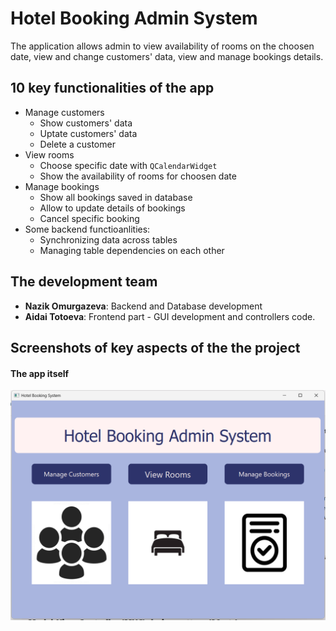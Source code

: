 # Hotel Booking Admin System  
The application allows admin to view availability of rooms on the choosen date, view and change customers' data, view and manage bookings details.  
## 10 key functionalities of the app  
- Manage customers  
    - Show customers' data  
    - Uptate customers' data
    - Delete a customer
- View rooms  
    - Choose specific date with `QCalendarWidget` 
    - Show the availability of rooms for choosen date 
- Manage bookings  
    - Show all bookings saved in database  
    - Allow to update details of bookings  
    - Cancel specific booking
- Some backend functioanlities:  
    - Synchronizing data across tables  
    - Managing table dependencies on each other  

## The development team  
- **Nazik Omurgazeva**: Backend and Database development
- **Aidai Totoeva**: Frontend part - GUI development and controllers code. 

## Screenshots of key aspects of the the project  
#### The app itself  
![booking app](https://github.com/xthimylJ/OOP_HWs/blob/main/Hotel_Booking_System/Screenshots%20of%20key%20aspects/home_page.png)
    
        